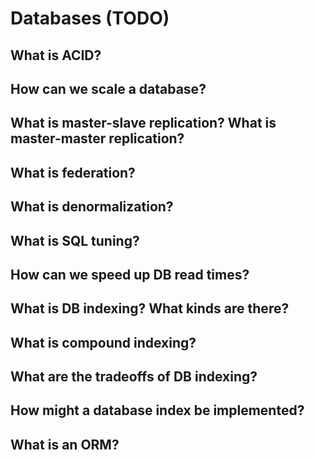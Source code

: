 # Databases \(TODO\)

## What is ACID? 

## How can we scale a database?

## **What is master-slave replication? What is master-master replication?**

## **What is federation?** 

## **What is denormalization?** 

## **What is SQL tuning?** 

## How can we speed up DB read times? 

## What is DB indexing? What kinds are there? 

## What is compound indexing? 

## What are the tradeoffs of DB indexing? 

## How might a database index be implemented?

## What is an ORM? 

